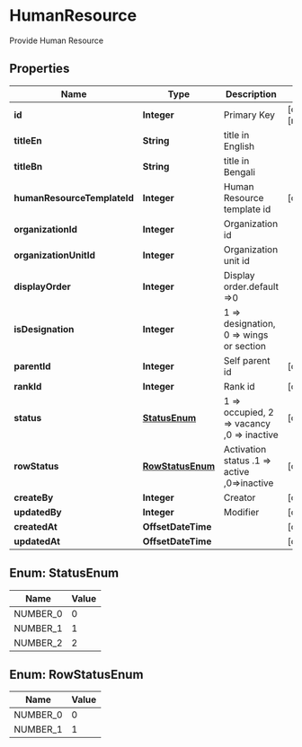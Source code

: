 

# HumanResource

Provide Human Resource
## Properties

Name | Type | Description | Notes
------------ | ------------- | ------------- | -------------
**id** | **Integer** | Primary Key |  [optional] [readonly]
**titleEn** | **String** | title in English | 
**titleBn** | **String** |  title in Bengali | 
**humanResourceTemplateId** | **Integer** | Human Resource template id |  [optional]
**organizationId** | **Integer** | Organization id | 
**organizationUnitId** | **Integer** | Organization unit id | 
**displayOrder** | **Integer** | Display order.default &#x3D;&gt;0 | 
**isDesignation** | **Integer** | 1 &#x3D;&gt; designation, 0 &#x3D;&gt; wings or section | 
**parentId** | **Integer** | Self parent id |  [optional]
**rankId** | **Integer** | Rank id |  [optional]
**status** | [**StatusEnum**](#StatusEnum) | 1 &#x3D;&gt; occupied, 2 &#x3D;&gt; vacancy ,0 &#x3D;&gt; inactive |  [optional]
**rowStatus** | [**RowStatusEnum**](#RowStatusEnum) | Activation status .1 &#x3D;&gt; active ,0&#x3D;&gt;inactive |  [optional]
**createBy** | **Integer** | Creator |  [optional]
**updatedBy** | **Integer** | Modifier |  [optional]
**createdAt** | **OffsetDateTime** |  |  [optional]
**updatedAt** | **OffsetDateTime** |  |  [optional]



## Enum: StatusEnum

Name | Value
---- | -----
NUMBER_0 | 0
NUMBER_1 | 1
NUMBER_2 | 2



## Enum: RowStatusEnum

Name | Value
---- | -----
NUMBER_0 | 0
NUMBER_1 | 1




